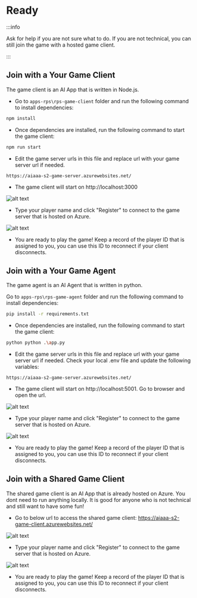 
# Ready

:::info

Ask for help if you are not sure what to do. If you are not technical, you can still join the game with a hosted game client.

:::


## Join with a Your Game Client

The game client is an AI App that is written in Node.js.

- Go to `apps-rps\rps-game-client` folder and run the following command to install dependencies:

```bash
npm install
```

- Once dependencies are installed, run the following command to start the game client:

```bash
npm run start
```

- Edit the game server urls in this file and replace url with your game server url if needed.

```
https://aiaaa-s2-game-server.azurewebsites.net/
```

- The game client will start on http://localhost:3000

![alt text](images\image-1.png)

- Type your player name and click "Register" to connect to the game server that is hosted on Azure.

![alt text](images\image-10.png)

- You are ready to play the game! Keep a record of the player ID that is assigned to you, you can use this ID to reconnect if your client disconnects.

## Join with a Your Game Agent

The game agent is an AI Agent that is written in python.

Go to `apps-rps\rps-game-agent` folder and run the following command to install dependencies:

```bash
pip install -r requirements.txt
```

- Once dependencies are installed, run the following command to start the game client:

```bash
python python .\app.py
```

- Edit the game server urls in this file and replace url with your game server url if needed. Check your local .env file and update the following variables:

```
https://aiaaa-s2-game-server.azurewebsites.net/
```

- The game client will start on http://localhost:5001. Go to browser and open the url.

![alt text](images\image-3.png)

- Type your player name and click "Register" to connect to the game server that is hosted on Azure.

![alt text](images\image-4.png)

- You are ready to play the game! Keep a record of the player ID that is assigned to you, you can use this ID to reconnect if your client disconnects.



## Join with a Shared Game Client

The shared game client is an AI App that is already hosted on Azure. You dont need to run anything locally. It is good for anyone who is not technical and still want to have some fun!

- Go to below url to access the shared game client: https://aiaaa-s2-game-client.azurewebsites.net/

![alt text](images\image-1.png)

- Type your player name and click "Register" to connect to the game server that is hosted on Azure.

![alt text](images\image-10.png)

- You are ready to play the game! Keep a record of the player ID that is assigned to you, you can use this ID to reconnect if your client disconnects.
